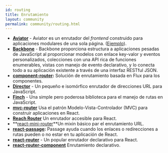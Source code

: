 ```yaml
---
id: routing
title: Enrutamiento
layout: community
permalink: community/routing.html
---
```


* **[Aviator](https://github.com/swipely/aviator)** - Aviator es un enrutador del *frontend* construido para aplicaciones modulares de una sola página. ([Ejemplo](https://gist.github.com/hojberg/9549330)).
* **[Backbone](https://backbonejs.org/)** - Backbone proporciona estructura a aplicaciones pesadas de JavaScript al proporcionar modelos con enlace key-valor y eventos personalizados, colecciones con una API rica de funciones enumerables, vistas con manejo de evento declarativo, y lo conecta todo a su aplicación existente a través de una interfaz RESTful JSON.
* **[component-router](https://github.com/in-flux/component-router):** Solución de enrutamiento basada en Flux para los componentes.
* **[Director](https://github.com/flatiron/director)** - Un pequeño e isomórfico enrutador de direcciones URL para JavaScript.
* **[Finch](http://stoodder.github.io/finchjs/)** - Una simple pero poderosa biblioteca para el manejo de rutas en JavaScript.
* **[mvc-router](https://github.com/rajeev-k/mvc-router)** Usa el patrón Modelo-Vista-Controlador (MVC) para construir aplicaciones en React.
* **[Reach Router](https://reach.tech/router)** Un enrutador accesible para React.
* **[react-mini-router](https://github.com/larrymyers/react-mini-router)**Un mixin básico par el enrutamiento URL.
* **[react-passage](https://github.com/dollarshaveclub/react-passage):** Passage ayuda cuando los enlaces o redirecciones a rutas pueden o no estar en tu aplicación de React. 
* **[react-router](https://github.com/rackt/react-router)** - Un popular enrutador declarativo para React.
* **[react-router-component](https://github.com/andreypopp/react-router-component)** Enrutamiento declarativo.
